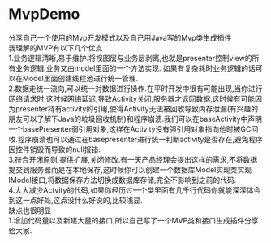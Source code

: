 # MvpDemo
分享自己一个使用的Mvp开发模式以及自己用Java写的Mvp类生成插件  
我理解的MVP有以下几个优点  
1.业务逻辑清晰,易于维护.将视图层与业务层剥离,也就是presenter控制view的所有业务逻辑,业务又由model里面的一个方法实现. 如果有复杂耗时业务逻辑的话可以在Model里面创建线程池进行统一管理.  
2.数据走统一流向,可以统一对数据进行操作.在平时开发中很有可能出现,当你进行网络请求时,这时候网络延迟,导致Activity关闭,服务器才返回数据,这时候有可能因为presenter持有activity的引用,使得Activity无法被回收导致内存泄漏(有兴趣的朋友可以了解下Java的垃圾回收机制)和程序崩溃.我们可以在baseActivity中声明一个basePresenter弱引用对象,这样在Activity没有强引用对象指向他时被GC回收.程序崩溃也可以通过在basepresenter进行统一判断activity是否存在,避免程序因控件销毁而导致的null报错.  
3.符合开闭原则,提供扩展,关闭修改.有一天产品经理会提出这样的需求,不将数据提交到服务器而是在本地保存,这时候你可以创建一个数据库Model实现类实现IModel接口,将数据保存方法切换成数据库存储,完全不影响到之前的代码.  
4.大大减少Actvity的代码,如果你经历过一个类里面有几千行代码你就能深深体会到这一点好处,这点没什么好说的,比较浅显.    
缺点也很明显  
1.增加代码量以及新建大量的接口,所以自己写了一个MVP类和接口生成插件分享给大家.  
